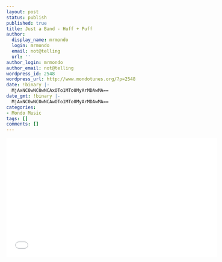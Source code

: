 ```yaml
---
layout: post
status: publish
published: true
title: Just a Band - Huff + Puff
author:
  display_name: mrmondo
  login: mrmondo
  email: not@telling
  url: ''
author_login: mrmondo
author_email: not@telling
wordpress_id: 2548
wordpress_url: http://www.mondotunes.org/?p=2548
date: !binary |-
  MjAxNC0wNC0wNCAxOTo1MTo0MyArMDAwMA==
date_gmt: !binary |-
  MjAxNC0wNC0wNCAwOTo1MTo0MyArMDAwMA==
categories:
- Mondo Music
tags: []
comments: []
---
```

<iframe width="560" height="315" src="//www.youtube.com/embed/ApN1cZoiX4w" frameborder="0"> </iframe>
